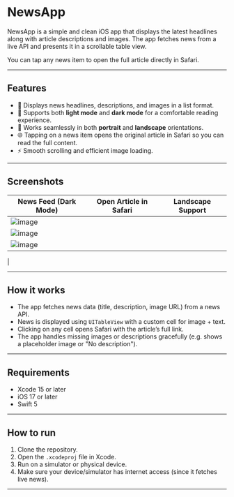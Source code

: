 
# NewsApp

NewsApp is a simple and clean iOS app that displays the latest headlines along with article descriptions and images. The app fetches news from a live API and presents it in a scrollable table view.

You can tap any news item to open the full article directly in Safari.

---

## Features

* 📰 Displays news headlines, descriptions, and images in a list format.
* 🌙 Supports both **light mode** and **dark mode** for a comfortable reading experience.
* 📱 Works seamlessly in both **portrait** and **landscape** orientations.
* 🌐 Tapping on a news item opens the original article in Safari so you can read the full content.
* ⚡ Smooth scrolling and efficient image loading.

---

## Screenshots

| News Feed (Dark Mode)                          | Open Article in Safari                         | Landscape Support                              |
| ---------------------------------------------- | ---------------------------------------------- | ---------------------------------------------- |
| ![image](https://github.com/user-attachments/assets/94970687-779f-4fe7-803d-d3fa90207b4d)
 |![image](https://github.com/user-attachments/assets/1be85414-ad57-4386-9ebf-b0dbcfc1818b)
|![image](https://github.com/user-attachments/assets/e1a24e5a-2379-4b98-97b0-15fe81b49232)
 |

---

## How it works

* The app fetches news data (title, description, image URL) from a news API.
* News is displayed using `UITableView` with a custom cell for image + text.
* Clicking on any cell opens Safari with the article’s full link.
* The app handles missing images or descriptions gracefully (e.g. shows a placeholder image or "No description").

---

## Requirements

* Xcode 15 or later
* iOS 17 or later
* Swift 5

---

## How to run

1. Clone the repository.
2. Open the `.xcodeproj` file in Xcode.
3. Run on a simulator or physical device.
4. Make sure your device/simulator has internet access (since it fetches live news).

---



